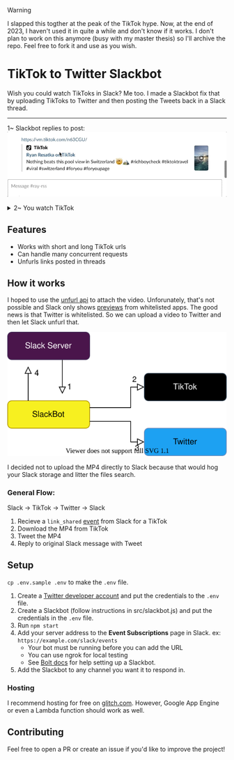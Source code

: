 > [!WARNING]  
> I slapped this togther at the peak of the TikTok hype. Now, at the end of 2023, I haven't used it in quite a while and don't know if it works.
> I don't plan to work on this anymore (busy with my master thesis) so I'll archive the repo. Feel free to fork it and use as you wish.

# TikTok to Twitter Slackbot

Wish you could watch TikToks in Slack? Me too. I made a Slackbot fix that by uploading TikToks to Twitter and then posting the Tweets back in a Slack thread.  

---
 1~ Slackbot replies to post:
<kbd>
  <img src="media/reply.gif">
</kbd>

<details>
  <summary>2~ You watch TikTok</summary>
  
  <kbd>
    <img src="media/thread.gif">
  </kbd>
</details>

## Features  
* Works with short and long TikTok urls
* Can handle many concurrent requests
* Unfurls links posted in threads

## How it works  

I hoped to use the [unfurl api](https://api.slack.com/docs/message-link-unfurling) to attach the video. Unforunately, that's not possible and Slack only shows [previews](https://slack.com/help/articles/204399343-Share-links-and-set-preview-preferences) from whitelisted apps. The good news is that Twitter is whitelisted. So we can upload a video to Twitter and then let Slack unfurl that.

![Software Flow Diagram Here](media/flow.svg)


I decided not to upload the MP4 directly to Slack because that would hog your Slack storage and litter the files search.

### General Flow:  
Slack -> TikTok -> Twitter -> Slack

1. Recieve a `link_shared` [event](https://api.slack.com/events/link_shared) from Slack for a TikTok
2. Download the MP4 from TikTok
3. Tweet the MP4
4. Reply to original Slack message with Tweet


## Setup 

`cp .env.sample .env` to make the `.env` file.

1. Create a [Twitter developer account](https://developer.twitter.com/en/apply-for-access) and put the credentials to the `.env` file.
2. Create a Slackbot (follow instructions in src/slackbot.js) and put the credentials in the `.env` file.  
3. Run `npm start` 
4. Add your server address to the **Event Subscriptions** page in Slack. ex: `https://example.com/slack/events`  
    * Your bot must be running before you can add the URL
    * You can use ngrok for local testing
    * See [Bolt docs](https://api.slack.com/tutorials/hello-world-bolt) for help setting up a Slackbot.
5. Add the Slackbot to any channel you want it to respond in.

### Hosting  

I recommend hosting for free on [glitch.com](https://glitch.com/). However, Google App Engine or even a Lambda function should work as well.

## Contributing

Feel free to open a PR or create an issue if you'd like to improve the project! 
